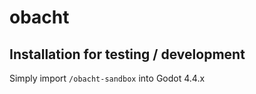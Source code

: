 # obacht

## Installation for testing / development
Simply import ```/obacht-sandbox``` into Godot 4.4.x

